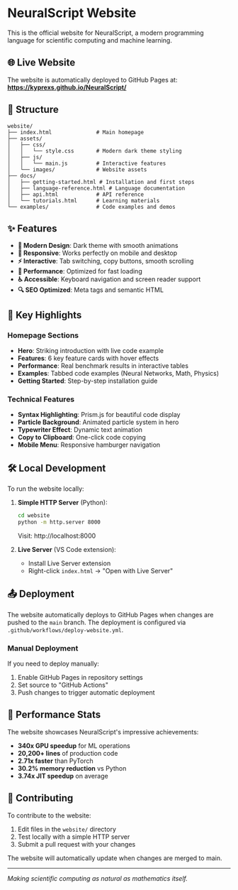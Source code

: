 # NeuralScript Website

This is the official website for NeuralScript, a modern programming language for scientific computing and machine learning.

## 🌐 Live Website

The website is automatically deployed to GitHub Pages at: **https://kyprexs.github.io/NeuralScript/**

## 📁 Structure

```
website/
├── index.html              # Main homepage
├── assets/
│   ├── css/
│   │   └── style.css       # Modern dark theme styling
│   ├── js/
│   │   └── main.js         # Interactive features
│   └── images/             # Website assets
├── docs/
│   ├── getting-started.html # Installation and first steps
│   ├── language-reference.html # Language documentation
│   ├── api.html            # API reference
│   └── tutorials.html      # Learning materials
└── examples/               # Code examples and demos
```

## ✨ Features

- **🎨 Modern Design**: Dark theme with smooth animations
- **📱 Responsive**: Works perfectly on mobile and desktop
- **⚡ Interactive**: Tab switching, copy buttons, smooth scrolling
- **🎯 Performance**: Optimized for fast loading
- **♿ Accessible**: Keyboard navigation and screen reader support
- **🔍 SEO Optimized**: Meta tags and semantic HTML

## 🚀 Key Highlights

### Homepage Sections
- **Hero**: Striking introduction with live code example
- **Features**: 6 key feature cards with hover effects
- **Performance**: Real benchmark results in interactive tables
- **Examples**: Tabbed code examples (Neural Networks, Math, Physics)
- **Getting Started**: Step-by-step installation guide

### Technical Features
- **Syntax Highlighting**: Prism.js for beautiful code display
- **Particle Background**: Animated particle system in hero
- **Typewriter Effect**: Dynamic text animation
- **Copy to Clipboard**: One-click code copying
- **Mobile Menu**: Responsive hamburger navigation

## 🛠️ Local Development

To run the website locally:

1. **Simple HTTP Server** (Python):
   ```bash
   cd website
   python -m http.server 8000
   ```
   Visit: http://localhost:8000

2. **Live Server** (VS Code extension):
   - Install Live Server extension
   - Right-click `index.html` → "Open with Live Server"

## 📤 Deployment

The website automatically deploys to GitHub Pages when changes are pushed to the `main` branch. The deployment is configured via `.github/workflows/deploy-website.yml`.

### Manual Deployment
If you need to deploy manually:
1. Enable GitHub Pages in repository settings
2. Set source to "GitHub Actions"
3. Push changes to trigger automatic deployment

## 🎯 Performance Stats

The website showcases NeuralScript's impressive achievements:
- **340x GPU speedup** for ML operations
- **20,200+ lines** of production code
- **2.71x faster** than PyTorch
- **30.2% memory reduction** vs Python
- **3.74x JIT speedup** on average

## 🤝 Contributing

To contribute to the website:
1. Edit files in the `website/` directory
2. Test locally with a simple HTTP server
3. Submit a pull request with your changes

The website will automatically update when changes are merged to main.

---

*Making scientific computing as natural as mathematics itself.*
